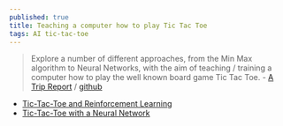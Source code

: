 ```yaml
---
published: true
title: Teaching a computer how to play Tic Tac Toe
tags: AI tic-tac-toe
---
```

> Explore a number of different approaches, from the Min Max algorithm to Neural Networks, with the aim of teaching / training a computer how to play the well known board game Tic Tac Toe. - [A Trip Report](https://medium.com/@carsten.friedrich/teaching-a-computer-to-play-tic-tac-toe-88feb838b5e3) / [github](https://github.com/fcarsten/tic-tac-toe)

- [Tic-Tac-Toe and Reinforcement Learning](https://medium.com/swlh/tic-tac-toe-and-deep-neural-networks-ea600bc53f51)
- [Tic-Tac-Toe with a Neural Network](https://nestedsoftware.com/2019/12/27/tic-tac-toe-with-a-neural-network-1fjn.206436.html)

